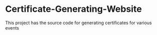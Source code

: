 # Certificate-Generating-Website
This project has the source code for generating certificates for various events
